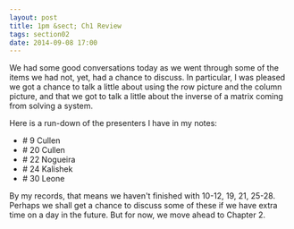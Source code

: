 ```yaml
---
layout: post
title: 1pm &sect; Ch1 Review
tags: section02
date: 2014-09-08 17:00
---
```


We had some good conversations today as we went through some of the items we had
not, yet, had a chance to discuss. In particular, I was pleased we got a chance to
talk a little about using the row picture and the column picture, and that we got
to talk a little about the inverse of a matrix coming from solving a system.

Here is a run-down of the presenters I have in my notes:

* \# 9 Cullen
* \# 20 Cullen
* \# 22 Nogueira
* \# 24 Kalishek
* \# 30 Leone

By my records, that means we haven't finished with 10-12, 19, 21, 25-28. Perhaps
we shall get a chance to discuss some of these if we have extra time on a day in
the future. But for now, we move ahead to Chapter 2.
